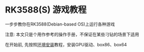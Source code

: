 # RK3588(S) 游戏教程

一步步教你在RK3588(Debian-based OS)上运行各种游戏

注意: 本文只是个用作参考的操作手册，不保证在某些刁钻的场景下适用

在开始前, 先按照[环境安装](./envs.md)教程，安装GPU驱动、box86、box64